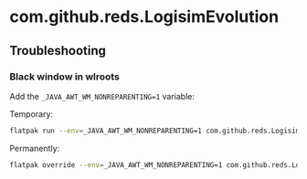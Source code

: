 # com.github.reds.LogisimEvolution

## Troubleshooting

### Black window in wlroots

Add the `_JAVA_AWT_WM_NONREPARENTING=1` variable:

Temporary:

```bash
flatpak run --env=_JAVA_AWT_WM_NONREPARENTING=1 com.github.reds.LogisimEvolution
```

Permanently:

```bash
flatpak override --env=_JAVA_AWT_WM_NONREPARENTING=1 com.github.reds.LogisimEvolution # Add '--user' if it is installed per user
```
